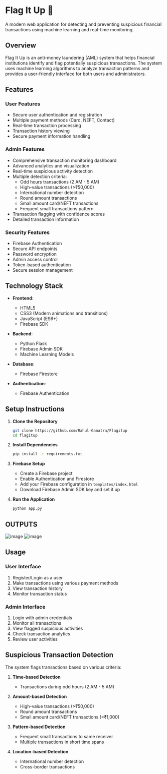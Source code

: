 # Flag It Up 🚩

A modern web application for detecting and preventing suspicious financial transactions using machine learning and real-time monitoring.

## Overview

Flag It Up is an anti-money laundering (AML) system that helps financial institutions identify and flag potentially suspicious transactions. The system uses machine learning algorithms to analyze transaction patterns and provides a user-friendly interface for both users and administrators.

## Features

### User Features
- Secure user authentication and registration
- Multiple payment methods (Card, NEFT, Contact)
- Real-time transaction processing
- Transaction history viewing
- Secure payment information handling

### Admin Features
- Comprehensive transaction monitoring dashboard
- Advanced analytics and visualization
- Real-time suspicious activity detection
- Multiple detection criteria:
  - Odd hours transactions (2 AM - 5 AM)
  - High-value transactions (>₹50,000)
  - International number detection
  - Round amount transactions
  - Small amount card/NEFT transactions
  - Frequent small transactions pattern
- Transaction flagging with confidence scores
- Detailed transaction information

### Security Features
- Firebase Authentication
- Secure API endpoints
- Password encryption
- Admin access control
- Token-based authentication
- Secure session management

## Technology Stack

- **Frontend**:
  - HTML5
  - CSS3 (Modern animations and transitions)
  - JavaScript (ES6+)
  - Firebase SDK

- **Backend**:
  - Python Flask
  - Firebase Admin SDK
  - Machine Learning Models

- **Database**:
  - Firebase Firestore

- **Authentication**:
  - Firebase Authentication

## Setup Instructions

1. **Clone the Repository**
   ```bash
   git clone https://github.com/Rahul-Ganatra/Flagitup
   cd flagitup
   ```

2. **Install Dependencies**
   ```bash
   pip install -r requirements.txt
   ```

3. **Firebase Setup**
   - Create a Firebase project
   - Enable Authentication and Firestore
   - Add your Firebase configuration in `templates/index.html`
   - Download Firebase Admin SDK key and set it up


4. **Run the Application**
   ```bash
   python app.py
   ```

## OUTPUTS

![image](https://github.com/user-attachments/assets/64db2c0a-33f4-40a4-b382-0423bb1f9861)
![image](https://github.com/user-attachments/assets/aa046168-4ca4-4217-b1db-94573a0c20f1)

## Usage

### User Interface
1. Register/Login as a user
2. Make transactions using various payment methods
3. View transaction history
4. Monitor transaction status

### Admin Interface
1. Login with admin credentials
2. Monitor all transactions
3. View flagged suspicious activities
4. Check transaction analytics
5. Review user activities

## Suspicious Transaction Detection

The system flags transactions based on various criteria:

1. **Time-based Detection**
   - Transactions during odd hours (2 AM - 5 AM)

2. **Amount-based Detection**
   - High-value transactions (>₹50,000)
   - Round amount transactions
   - Small amount card/NEFT transactions (<₹1,000)

3. **Pattern-based Detection**
   - Frequent small transactions to same receiver
   - Multiple transactions in short time spans

4. **Location-based Detection**
   - International number detection
   - Cross-border transactions
